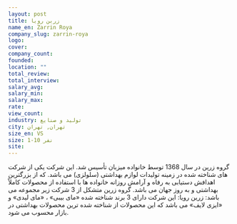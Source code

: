 ```yaml
---
layout: post
title: زرین رویا
name_en: Zarrin Roya
company_slug: zarrin-roya
logo: 
cover: 
company_count:
founded:
location: ""
total_review: 
total_interview: 
salary_avg: 
salary_min: 
salary_max: 
rate: 
view_count: 
industry: تولید و صنایع
city: تهران, تهران
size_en: VS
size: 1-10 نفر
site: 
---
```


گروه زرین در سال 1368 توسط خانواده میزبان تأسیس شد. این شرکت یکی از شرکت های شناخته شده در زمینه تولیدات لوازم بهداشتی (سلولزی) می باشد. که از بزرگترین اهدافش دستیابی به رفاه و آرامش روزانه خانواده ها با استفاده از محصولات کاملاً بهداشتی و به روز جهان می باشد. گروه زرین متشکل از 3 شرکت زیر مجموعه می باشد: زرین رویا: این شرکت دارای 3 برند شناخته شده «مای بیبی» ، «مای لیدی» و «ایزی لایف» می باشد که این محصولات از شناخته شده ترین محصولات بهداشتی در بازار محسوب می شود.
